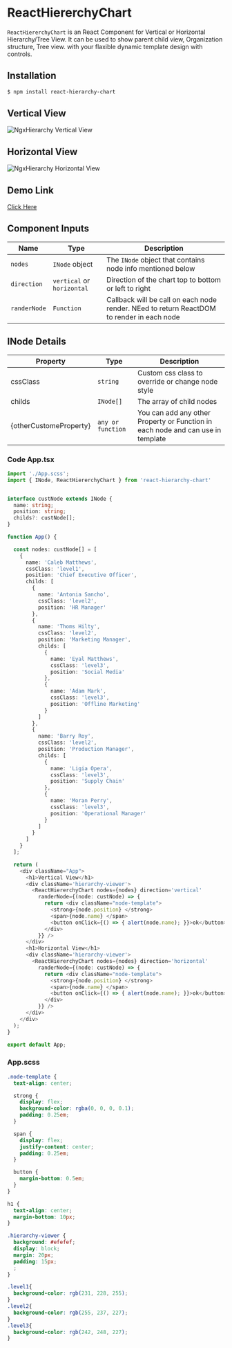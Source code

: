 # ReactHiererchyChart

`ReactHiererchyChart` is an React Component for Vertical or Horizontal Hierarchy/Tree View. It can be used to show parent child view, Organization structure, Tree view. with your flaxible dynamic template design with controls.

## Installation

```sh
$ npm install react-hierarchy-chart
```
## Vertical View

![NgxHierarchy Vertical View](https://raw.githubusercontent.com/rushik1992/ngx-hierarchy/master/projects/ngx-hierarchy/VerticalView.png)

## Horizontal View

![NgxHierarchy Horizontal View](https://raw.githubusercontent.com/rushik1992/ngx-hierarchy/master/projects/ngx-hierarchy/HorizontalView.png)


## Demo Link
[Click Here](https://rushik1992.github.io/react-hierarchy-chart/)

## Component Inputs

|Name|Type|Description
|---|---|---|
|`nodes`|`INode` object|The `INode` object that contains node info mentioned below
|`direction`|`vertical` or `horizontal`| Direction of the chart top to bottom or left to right
|`randerNode`|`Function`| Callback will be call on each node render. NEed to return ReactDOM to render in each node

## INode Details

|Property|Type|Description
|---|---|---
|cssClass|`string`|Custom css class to override or change node style
|childs|`INode[]`|The array of child nodes
|{otherCustomeProperty}|`any or function`|You can add any other Property or Function in each node and can use in template


### Code App.tsx

```ts
import './App.scss';
import { INode, ReactHiererchyChart } from 'react-hierarchy-chart'


interface custNode extends INode {
  name: string;
  position: string;
  childs?: custNode[];
}

function App() {

  const nodes: custNode[] = [
    {
      name: 'Caleb Matthews',
      cssClass: 'level1',
      position: 'Chief Executive Officer',
      childs: [
        {
          name: 'Antonia Sancho',
          cssClass: 'level2',
          position: 'HR Manager'
        },
        {
          name: 'Thoms Hilty',
          cssClass: 'level2',
          position: 'Marketing Manager',
          childs: [
            {
              name: 'Eyal Matthews',
              cssClass: 'level3',
              position: 'Social Media'
            },
            {
              name: 'Adam Mark',
              cssClass: 'level3',
              position: 'Offline Marketing'
            }
          ]
        },
        {
          name: 'Barry Roy',
          cssClass: 'level2',
          position: 'Production Manager',
          childs: [
            {
              name: 'Ligia Opera',
              cssClass: 'level3',
              position: 'Supply Chain'
            },
            {
              name: 'Moran Perry',
              cssClass: 'level3',
              position: 'Operational Manager'
            }
          ]
        }
      ]
    }
  ];

  return (
    <div className="App">
      <h1>Vertical View</h1>
      <div className='hierarchy-viewer'>
        <ReactHiererchyChart nodes={nodes} direction='vertical'
          randerNode={(node: custNode) => {
            return <div className="node-template">
              <strong>{node.position} </strong>
              <span>{node.name} </span>
              <button onClick={() => { alert(node.name); }}>ok</button>
            </div>
          }} />
      </div>
      <h1>Horizontal View</h1>
      <div className='hierarchy-viewer'>
        <ReactHiererchyChart nodes={nodes} direction='horizontal'
          randerNode={(node: custNode) => {
            return <div className="node-template">
              <strong>{node.position} </strong>
              <span>{node.name} </span>
              <button onClick={() => { alert(node.name); }}>ok</button>
            </div>
          }} />
      </div>
    </div>
  );
}

export default App;
```

### App.scss

```scss
.node-template {
  text-align: center;

  strong {
    display: flex;
    background-color: rgba(0, 0, 0, 0.1);
    padding: 0.25em;
  }

  span {
    display: flex;
    justify-content: center;
    padding: 0.25em;
  }

  button {
    margin-bottom: 0.5em;
  }
}

h1 {
  text-align: center;
  margin-bottom: 10px;
}

.hierarchy-viewer {
  background: #efefef;
  display: block;
  margin: 20px;
  padding: 15px;
  ;
}

.level1{
  background-color: rgb(231, 228, 255);
}
.level2{
  background-color: rgb(255, 237, 227);
}
.level3{
  background-color: rgb(242, 248, 227);
}

```

